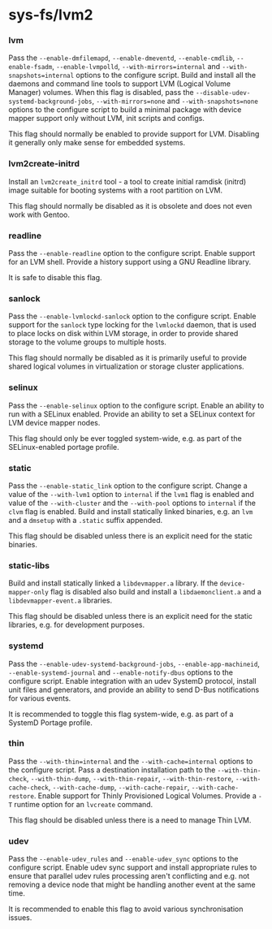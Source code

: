 # sys-fs/lvm2

### lvm
Pass the `--enable-dmfilemapd`, `--enable-dmeventd`, `--enable-cmdlib`, `--enable-fsadm`, `--enable-lvmpolld`, `--with-mirrors=internal` and `--with-snapshots=internal` options to the configure script. Build and install all the daemons and command line tools to support LVM (Logical Volume Manager) volumes. When this flag is disabled, pass the `--disable-udev-systemd-background-jobs`, `--with-mirrors=none` and `--with-snapshots=none` options to the configure script to build a minimal package with device mapper support only without LVM, init scripts and configs.

This flag should normally be enabled to provide support for LVM. Disabling it generally only make sense for embedded systems.

### lvm2create-initrd
Install an `lvm2create_initrd` tool - a tool to create initial ramdisk (initrd) image suitable for booting systems with a root partition on LVM.

This flag should normally be disabled as it is obsolete and does not even work with Gentoo.

### readline
Pass the `--enable-readline` option to the configure script. Enable support for an LVM shell. Provide a history support using a GNU Readline library.

It is safe to disable this flag.

### sanlock
Pass the `--enable-lvmlockd-sanlock` option to the configure script. Enable support for the `sanlock` type locking for the `lvmlockd` daemon, that is used to place locks on disk within LVM storage, in order to provide shared storage to the volume groups to multiple hosts.

This flag should normally be disabled as it is primarily useful to provide shared logical volumes in virtualization or storage cluster applications.

### selinux
Pass the `--enable-selinux` option to the configure script. Enable an ability to run with a SELinux enabled. Provide an ability to set a SELinux context for LVM device mapper nodes.

This flag should only be ever toggled system-wide, e.g. as part of the SELinux-enabled portage profile.

### static
Pass the `--enable-static_link` option to the configure script. Change a value of the `--with-lvm1` option to `internal` if the `lvm1` flag is enabled and value of the `--with-cluster` and the `--with-pool` options to `internal` if the `clvm` flag is enabled. Build and install statically linked binaries, e.g. an `lvm` and a `dmsetup` with a `.static` suffix appended.

This flag should be disabled unless there is an explicit need for the static binaries.

### static-libs
Build and install statically linked a `libdevmapper.a` library. If the `device-mapper-only` flag is disabled also build and install a `libdaemonclient.a` and a `libdevmapper-event.a` libraries.

This flag should be disabled unless there is an explicit need for the static libraries, e.g. for development purposes.

### systemd
Pass the `--enable-udev-systemd-background-jobs`, `--enable-app-machineid`, `--enable-systemd-journal` and `--enable-notify-dbus` options to the configure script. Enable integration with an udev SystemD protocol, install unit files and generators, and provide an ability to send D-Bus notifications for various events.

It is recommended to toggle this flag system-wide, e.g. as part of a SystemD Portage profile.

### thin
Pass the `--with-thin=internal` and the `--with-cache=internal` options to the configure script. Pass a destination installation path to the `--with-thin-check`, `--with-thin-dump`, `--with-thin-repair`, `--with-thin-restore`, `--with-cache-check`, `--with-cache-dump`, `--with-cache-repair`, `--with-cache-restore`. Enable support for Thinly Provisioned Logical Volumes. Provide a `-T` runtime option for an `lvcreate` command.

This flag should be disabled unless there is a need to manage Thin LVM.

### udev
Pass the `--enable-udev_rules` and `--enable-udev_sync` options to the configure script. Enable udev sync support and install appropriate rules to ensure that parallel udev rules processing aren't conflicting and e.g. not removing a device node that might be handling another event at the same time.

It is recommended to enable this flag to avoid various synchronisation issues.
